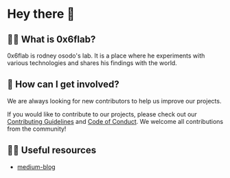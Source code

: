 # Hey there 👋

## 🙋‍♀️ What is 0x6flab?

0x6flab is rodney osodo's lab. It is a place where he experiments with various technologies and shares his findings with the world.

## 🌈 How can I get involved?

We are always looking for new contributors to help us improve our projects.

If you would like to contribute to our projects, please check out our [Contributing Guidelines](https://github.com/0x6flab/.github/blob/main/CONTRIBUTING.md) and [Code of Conduct](https://github.com/0x6flab/.github/blob/main/CODE_OF_CONDUCT.md). We welcome all contributions from the community!

## 👩‍💻 Useful resources

- [medium-blog](https://rodneyosodo.medium.com)
